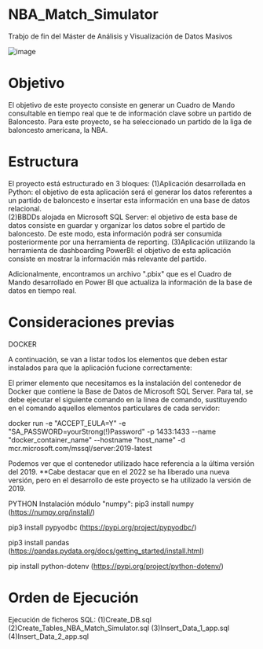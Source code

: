# NBA_Match_Simulator
Trabjo de fin del Máster de Análisis y Visualización de Datos Masivos

![image](https://user-images.githubusercontent.com/37518023/168859275-cabb8905-933f-48c9-869f-16fa8a08bad4.png)

# Objetivo
El objetivo de este proyecto consiste en generar un Cuadro de Mando consultable en tiempo real que te de información clave sobre un partido de Baloncesto. Para este proyecto, se ha seleccionado un partido de la liga de baloncesto americana, la NBA. 

# Estructura
El proyecto está estructurado en 3 bloques:
  (1)Aplicación desarrollada en Python: el objetivo de esta aplicación será el generar los datos referentes a un partido de baloncesto e insertar esta información en una      base de datos relacional.   
  (2)BBDDs alojada en Microsoft SQL Server: el objetivo de esta base de datos consiste en guardar y organizar los datos sobre el partido de baloncesto. De este modo,          esta información podrá ser consumida posteriormente por una herramienta de reporting. 
  (3)Aplicación utilizando la herramienta de dashboarding PowerBI: el objetivo de esta aplicación consiste en mostrar la información más relevante del partido.  
 
Adicionalmente, encontramos un archivo ".pbix" que es el Cuadro de Mando desarrollado en Power BI que actualiza la información de la base de datos en tiempo real.

# Consideraciones previas

DOCKER

A continuación, se van a listar todos los elementos que deben estar instalados para que la aplicación fucione correctamente:

El primer elemento que necesitamos es la instalación del contenedor de Docker que contiene la Base de Datos de Microsoft SQL Server. Para tal, se debe ejecutar el siguiente comando en la linea de comando, sustituyendo en el comando aquellos elementos particulares de cada servidor:

docker run -e "ACCEPT_EULA=Y" -e "SA_PASSWORD=yourStrong(!)Password" -p 1433:1433 --name "docker_container_name" --hostname "host_name"  -d mcr.microsoft.com/mssql/server:2019-latest 

Podemos ver que el contenedor utilizado hace referencia a la última versión del 2019. 
**Cabe destacar que en el 2022 se ha liberado una nueva versión, pero en el desarrollo de este proyecto se ha utilizado la versión de 2019.

PYTHON
Instalación módulo "numpy":
pip3 install numpy
(https://numpy.org/install/)

pip3 install pypyodbc
(https://pypi.org/project/pypyodbc/)

pip3 install pandas
(https://pandas.pydata.org/docs/getting_started/install.html)

pip install python-dotenv
(https://pypi.org/project/python-dotenv/)

# Orden de Ejecución

Ejecución de ficheros SQL:
  (1)Create_DB.sql
  (2)Create_Tables_NBA_Match_Simulator.sql
  (3)Insert_Data_1_app.sql
  (4)Insert_Data_2_app.sql

